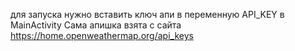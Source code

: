 для запуска нужно вставить ключ апи в переменную API_KEY в MainActivity
Сама апишка взята с сайта https://home.openweathermap.org/api_keys
